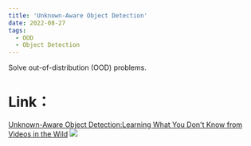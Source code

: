 ```yaml
---
title: 'Unknown-Aware Object Detection'
date: 2022-08-27
tags:
  - OOD
  - Object Detection
---
```


Solve out-of-distribution (OOD) problems.

Link：
======
<a href="https://zhuanlan.zhihu.com/p/558588853">Unknown-Aware Object Detection:Learning What You Don't Know from Videos in the Wild</a>
<img src="https://img.shields.io/badge/in-%E7%9F%A5%E4%B9%8E-blue">&emsp;

